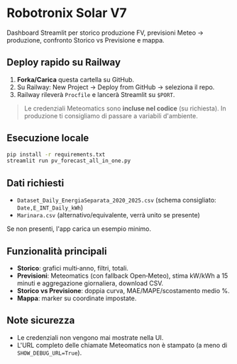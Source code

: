 # Robotronix Solar V7

Dashboard Streamlit per storico produzione FV, previsioni Meteo → produzione, confronto Storico vs Previsione e mappa.

## Deploy rapido su Railway

1. **Forka/Carica** questa cartella su GitHub.
2. Su Railway: New Project → Deploy from GitHub → seleziona il repo.
3. Railway rileverà `Procfile` e lancerà Streamlit su `$PORT`.

> Le credenziali Meteomatics sono **incluse nel codice** (su richiesta). In produzione ti consigliamo di passare a variabili d'ambiente.

## Esecuzione locale

```bash
pip install -r requirements.txt
streamlit run pv_forecast_all_in_one.py
```

## Dati richiesti

- `Dataset_Daily_EnergiaSeparata_2020_2025.csv` (schema consigliato: `Date,E_INT_Daily_kWh`)
- `Marinara.csv` (alternativo/equivalente, verrà unito se presente)

Se non presenti, l'app carica un esempio minimo.

## Funzionalità principali

- **Storico**: grafici multi‑anno, filtri, totali.
- **Previsioni**: Meteomatics (con fallback Open‑Meteo), stima kW/kWh a 15 minuti e aggregazione giornaliera, download CSV.
- **Storico vs Previsione**: doppia curva, MAE/MAPE/scostamento medio %.
- **Mappa**: marker su coordinate impostate.

## Note sicurezza

- Le credenziali non vengono mai mostrate nella UI.
- L'URL completo delle chiamate Meteomatics non è stampato (a meno di `SHOW_DEBUG_URL=True`).

